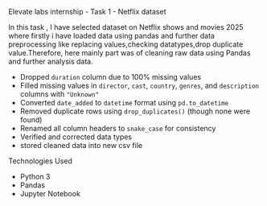 
Elevate labs internship - Task 1 - Netflix dataset

<!-- overview -->
In this task , I have selected dataset on Netflix shows and movies 2025 where firstly i have loaded data using pandas and further data preprocessing like replacing values,checking datatypes,drop duplicate value.Therefore, here mainly part was of cleaning raw data using Pandas and further analysis data.

<!-- Task performed -->
- Dropped `duration` column due to 100% missing values
-  Filled missing values in `director`, `cast`, `country`, `genres`, and `description` columns with `"Unknown"`
-  Converted `date_added` to `datetime` format using `pd.to_datetime`
-  Removed duplicate rows using `drop_duplicates()` (though none were found)
-  Renamed all column headers to `snake_case` for consistency
- Verified and corrected data types
- stored cleaned data into new csv file

Technologies Used 
- Python 3
- Pandas
- Jupyter Notebook




